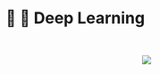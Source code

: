 # 🧠 :brain: Deep Learning<br>

  <br>
<p align="center">
  <kbd>
  <img src="https://miro.medium.com/max/1808/1*cuTSPlTq0a_327iTPJyD-Q.png">
  </kbd>  
</p><br>

